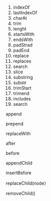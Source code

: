 1. indexOf
2. lastIndexOf
3. charAt
4. trim
5. lenght
6. startsWith
7. endsWith
8. padStrad
9. padEnd
10. replace
11. replaces
12. search
13. slice
14. substring
15. substr
16. trimStart
17. trimend
18. includes
19. search



append

prepend

replaceWith

after

before



appendChild

insertBefore

replaceChild(node）

removeChild()